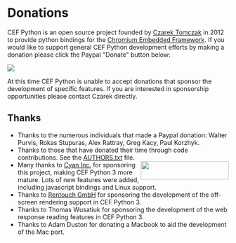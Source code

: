 # Donations

CEF Python is an open source project founded by [Czarek Tomczak](http://www.linkedin.com/in/czarektomczak) in 2012 to provide python bindings for the [Chromium Embedded Framework](https://bitbucket.org/chromiumembedded/cef). If you would like to support general CEF Python development efforts by making a donation please click the Paypal "Donate" button below:

<a href='https://www.paypal.com/cgi-bin/webscr?cmd=_s-xclick&hosted_button_id=95W9VHNSFWRUN'><img src='https://www.paypalobjects.com/en_US/GB/i/btn/btn_donateCC_LG.gif' /></a>

At this time CEF Python is unable to accept donations that sponsor the development of specific features. If you are interested in sponsorship opportunities please contact Czarek directly.

## Thanks

* Thanks to the numerous individuals that made a Paypal donation: 
  Walter Purvis, Rokas Stupuras, Alex Rattray, Greg Kacy, Paul Korzhyk.
* Thanks to those that have donated their time through code contributions.
  See the  [AUTHORS.txt](../AUTHORS.txt) file.
* <a href="http://www.cyaninc.com/"><img align="right" width="200" height="42" src="https://raw.githubusercontent.com/cztomczak/cefpython/master/cefpython/var/cyan_new_logo.png"></img></a>Many thanks to [Cyan Inc.](http://www.cyaninc.com/) for sponsoring this project, making CEF Python 3 more mature. Lots of new features were added, including javascript bindings and Linux support.
* Thanks to [Rentouch GmbH](http://www.rentouch.ch/) for sponsoring the
  development of the off-screen rendering support in CEF Python 3.
* Thanks to Thomas Wusatiuk for sponsoring the development of the web 
  response reading features in CEF Python 3.
* Thanks to Adam Duston for donating a Macbook to aid the development 
  of the Mac port.
